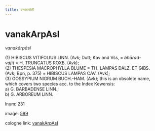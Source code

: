 ```yaml
---
title: वनकार्पासी
---
```


# vanakArpAsI

<i>vanakārpāsī</i>  <div n="P" />(1) <bot>HIBISCUS VITIFOLIUS LINN.</bot> (Avk; Dutt; Kav and Vśs, = <i>bhārad-</i> <div n="lb" /><i>vājī</i>) = <bot>H. TRUNCATUS ROXB.</bot> (Avk); <div n="P" />(2) <bot>THESPESIA MACROPHYLLA BLUME</bot> = <bot>TH. LAMPAS DALZ. ET GIBS.</bot> <div n="lb" />(Avk; Bpn, p. 375) = <bot>HIBISCUS LAMPAS CAV.</bot> (Avk); <div n="P" />(3) <bot>GOSSYPIUM NIGRUM BUCH.</bot>-<bot>HAM.</bot> (Avk); this is an obsolete name, <div n="lb" />which covers two species acc. to the Index Kewensis: <div n="lb" />a) <bot>G. BARBADENSE LINN.</bot>; <div n="lb" />b) <bot>G. ARBOREUM LINN.</bot>

lnum: 231

image: [599](https://www.sanskrit-lexicon.uni-koeln.de/scans/csl-apidev/servepdf.php?dict=snp&page=599)

cologne link: [vanakArpAsI](https://sanskrit-lexicon.uni-koeln.de/scans/csl-apidev/getword.php?dict=snp&key=vanakArpAsI)

